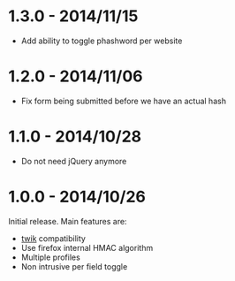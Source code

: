 # 1.3.0 - 2014/11/15

* Add ability to toggle phashword per website

# 1.2.0 - 2014/11/06

* Fix form being submitted before we have an actual hash

# 1.1.0 - 2014/10/28

* Do not need jQuery anymore

# 1.0.0 - 2014/10/26

Initial release. Main features are:

* [twik](https://github.com/gustavomondron/twik) compatibility
* Use firefox internal HMAC algorithm
* Multiple profiles
* Non intrusive per field toggle
